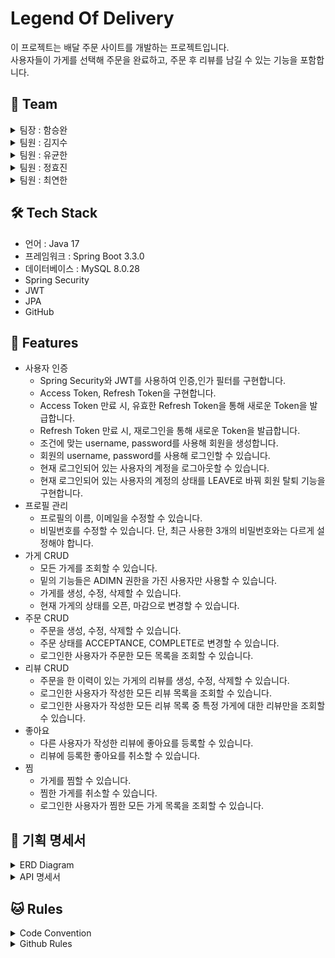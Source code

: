 # Legend Of Delivery

이 프로젝트는 배달 주문 사이트를 개발하는 프로젝트입니다.
</br>
사용자들이 가게를 선택해 주문을 완료하고, 주문 후 리뷰를 남길 수 있는 기능을 포함합니다.

## 👥 Team

<details>
<summary>팀장 : 함승완</summary>
<div markdown="1">
<br>
    
- 관리자(가게) 페이지
</div>
</details>

<details>
<summary>팀원 : 김지수</summary>
<div markdown="1">
<br>
    
- 리뷰 CRUD
</div>
</details>

<details>
<summary>팀원 : 유균한</summary>
<div markdown="1">
<br>  
    
- 사용자 인증, 프로필 관리
</div>
</details>

<details>
<summary>팀원 : 정효진</summary>
<div markdown="1">
<br>
    
- 좋아요, 찜 기능
</div>
</details>

<details>
<summary>팀원 : 최연한</summary>
<div markdown="1">
<br>    
    
- 주문 CRUD
</div>
</details>

## 🛠️ Tech Stack
- 언어 : Java 17
- 프레임워크 : Spring Boot 3.3.0
- 데이터베이스 : MySQL 8.0.28
- Spring Security
- JWT
- JPA
- GitHub

## 🔖 Features
- 사용자 인증
  - Spring Security와 JWT를 사용하여 인증,인가 필터를 구현합니다.
  - Access Token, Refresh Token을 구현합니다.
  - Access Token 만료 시, 유효한 Refresh Token을 통해 새로운 Token을 발급합니다.
  - Refresh Token 만료 시, 재로그인을 통해 새로운 Token을 발급합니다.
  - 조건에 맞는 username, password를 사용해 회원을 생성합니다.
  - 회원의 username, password를 사용해 로그인할 수 있습니다.
  - 현재 로그인되어 있는 사용자의 계정을 로그아웃할 수 있습니다.
  - 현재 로그인되어 있는 사용자의 계정의 상태를 LEAVE로 바꿔 회원 탈퇴 기능을 구현합니다.
- 프로필 관리
  - 프로필의 이름, 이메일을 수정할 수 있습니다.
  - 비밀번호를 수정할 수 있습니다. 단, 최근 사용한 3개의 비밀번호와는 다르게 설정해야 합니다.
- 가게 CRUD
  - 모든 가게를 조회할 수 있습니다. 
  - 밑의 기능들은 ADIMN 권한을 가진 사용자만 사용할 수 있습니다.
  - 가게를 생성, 수정, 삭제할 수 있습니다.
  - 현재 가게의 상태를 오픈, 마감으로 변경할 수 있습니다.
- 주문 CRUD
  - 주문을 생성, 수정, 삭제할 수 있습니다.
  - 주문 상태를 ACCEPTANCE, COMPLETE로 변경할 수 있습니다.
  - 로그인한 사용자가 주문한 모든 목록을 조회할 수 있습니다. 
- 리뷰 CRUD
  - 주문을 한 이력이 있는 가게의 리뷰를 생성, 수정, 삭제할 수 있습니다.
  - 로그인한 사용자가 작성한 모든 리뷰 목록을 조회할 수 있습니다.
  - 로그인한 사용자가 작성한 모든 리뷰 목록 중 특정 가게에 대한 리뷰만을 조회할 수 있습니다. 
- 좋아요
  - 다른 사용자가 작성한 리뷰에 좋아요를 등록할 수 있습니다.
  - 리뷰에 등록한 좋아요를 취소할 수 있습니다.
- 찜
  - 가게를 찜할 수 있습니다.
  - 찜한 가게를 취소할 수 있습니다.
  - 로그인한 사용자가 찜한 모든 가게 목록을 조회할 수 있습니다.

## 📕 기획 명세서
<details>
<summary>ERD Diagram</summary>
<div markdown="1">
<br>
    
![image](https://github.com/ryurbsgks5114/LegendOfDelivery/assets/64136923/f367c2c0-7999-4b3e-8e32-b6f4f893c0fe)
</div>
</details>

<details>
<summary>API 명세서</summary>
<div markdown="1">
<br>
사용자 인증 기능
    
![사용자인증](https://github.com/ryurbsgks5114/LegendOfDelivery/assets/64136923/8246c969-1758-46df-953d-21166923e7ec)
<br>
프로필 관리 기능

![프로필](https://github.com/ryurbsgks5114/LegendOfDelivery/assets/64136923/521b2a1a-6a2f-42d3-988c-3c064a4d471f)
<br>
주문 기능

![주문](https://github.com/ryurbsgks5114/LegendOfDelivery/assets/64136923/b14e5662-2977-4e2e-8902-1c2253c28683)
<br>
리뷰 기능

![리뷰](https://github.com/ryurbsgks5114/LegendOfDelivery/assets/64136923/cd611358-a8e3-4bd2-8b33-7c6f8ae512dd)
<br>
좋아요 & 찜 기능

![좋아요찜](https://github.com/ryurbsgks5114/LegendOfDelivery/assets/64136923/fb47fc47-f943-46bd-9efb-735b6962f840)
<br>
관리자(가게) 기능

![관리자1](https://github.com/ryurbsgks5114/LegendOfDelivery/assets/64136923/8640108a-73fc-4e28-adc2-cd7d3856c960)
![관리자2](https://github.com/ryurbsgks5114/LegendOfDelivery/assets/64136923/671d7298-8ae2-473f-865d-588c36ba030e)
![관리자3](https://github.com/ryurbsgks5114/LegendOfDelivery/assets/64136923/6635ad4b-62c5-4dd0-b3b9-c7372ecebb81)

</div>
</details>

## 🐱 Rules

<details>
<summary>Code Convention</summary>
<div markdown="1">

#### 1️⃣ 도메인형 패키지 구조
이번 프로젝트의 패키지 구조는 도메인형 패키지 구조를 사용합니다.
도메인형 구조는 패키지를 도메인으로 구분하는 방식입니다.
이 구조는 각 도메인이 자신의 책임을 명확히 하고 독립적으로 관리될 수 있도록 돕습니다.
(추가로 이러한 도메인형 패키지 구조 방식은 MSA(마이크로서비스 아키텍처) 방식에 적합한 설계 방식으로 MSA 방식이 궁금하시다면 검색해서 간단하게 확인하거나 스탠다드 실습반 05. MSA와 API 통신 강의를 확인해주세요!)
<br>
##### 도메인형 패키지 구조의 주요 특징
1. domain 패키지
  각 도메인은 domain 패키지 아래에 독립적인 패키지로 구성됩니다.
  예를 들어, domain 패키지는 user, post, comment 등과 같은 패키지로 구성됩니다.
2. domain 패키지 계층 구조
  domain 패키지 내부의 패키지는 필요에 따라 계층형 구조로 나눌 수 있습니다.
  예를 들어, domain.user 패키지는 controller, service, repository, dto, entity 등과 같은 패키지로 구성됩니다.
3. global 패키지
  프로젝트 전반에서 공통으로 사용되는 기능이나 설정 등을 담당하는 패키지입니다.
  예를 들어, global 패키지는 jwt, security, exception, config 등과 같은 패키지로 구성됩니다.
##### 도메인형 패키지 구조 예시
```
src/
├── domain/
│   ├── user/
│   │   ├── controller/
│   │   ├── service/
│   │   ├── repository/
│   │   ├── dto/
│   │   ├── entity/
│   ├── post/
│   │   ├── controller/
│   │   ├── service/
│   │   ├── repository/
│   │   ├── dto/
│   │   ├── entity/
├── global/
│   ├── jwt/
│   ├── security/
│   ├── config/
│   ├── exception/
```
#### 2️⃣ 프로젝트 네이밍 컨벤션
- **변수 및 함수 명명 규칙**:
    - **Camel Case**를 사용: 모든 변수와 함수 이름은 소문자로 시작하고, 이후 단어의 첫 글자는 대문자로 작성합니다.
        - 예: `createBoard`, `userName`, `orderDetails`
    - 함수 이름은 **동사+명사** 형태로 작성하여 기능을 명확히 표현합니다.
        - 예: `createUser`, `getOrderDetails`, `updateBoard`
- **데이터베이스 컬럼명**:
    - **Snake Case**를 사용: 모든 컬럼명은 소문자로 작성하고, 단어는 밑줄(`_`)로 구분합니다.
        - 예: `user_id`, `created_at`, `order_total`
- **DTO (Data Transfer Object)**:
    - **Camel Case**를 사용하고, 명확히 역할을 드러내는 이름을 사용합니다.
        - 예: `UserRequestDto`, `OrderResponseDto`, `ProductUpdateDto`
- **엔티티 클래스 명명**:
    - **Pascal Case**를 사용: 모든 클래스 이름은 각 단어의 첫 글자가 대문자인 형태로 작성합니다.
        - 예: `User`, `Order`, `Product`
    - 엔티티 클래스에는 주로 데이터베이스 테이블과 매핑되는 데이터를 포함합니다.
- **기능 및 엔티티 이름 규칙**:
    - 함수 이름에는 기능 후에 엔티티 이름을 붙여서 작성합니다.
        - 예: `createUser`, `updateOrder`, `deleteProduct`
- **기타 규칙**:
    - **상수**: 상수는 모두 대문자로 작성하고, 단어는 밑줄(`_`)로 구분합니다.
        - 예: `MAX_USERS`, `DEFAULT_TIMEOUT`
    - **주석**: 필요한 경우 명확하고 간결하게 작성합니다. 중요한 로직이나 복잡한 부분에 대한 설명을 추가합니다.
        - 예: `// 사용자 정보를 생성하는 함수`

#### 3️⃣ 환경 변수 설정
환경 변수를 설정하는 이유는 프로젝트에서 데이터베이스 비밀번호, API key, JWT Secret key와 같은 민감한 정보를 노출하지 않기 위해서입니다.

환경 변수를 설정하는 방법은 application-secrets.properties, Intellij 환경 변수 설정, dotenv 라이브러리 & .env 파일 등 여러 가지가 있습니다.

이번 프로젝트에서는 application-secrets.properties를 이용해서 환경 변수를 설정합니다.
그 이유는 다음과 같습니다.

현재 프로젝트 과정에서는 Intellij 환경 변수 설정으로도 충분히 가능하지만, 나중에 AWS EC2 배포와 같은 상황에서는 Intellij를 사용할 수 없어서 미리 연습 겸 application-secrets.properties를 사용합니다.

build.gradle 파일에 dotenv 라이브러리 의존성을 추가하고 .env 파일을 만들어서 환경 변수를 설정할 수도 있지만, 동일하게 환경 변수 파일을 만들어서 관리해야 한다면 Spring Boot 2.4 이후 버전부터 `spring.config.import`를 사용하여 다른 파일을 가져올 수 있는 점을 활용하여 application-secrets.properties 파일을 이용해서 환경 변수를 관리하는 것이 더 낫다고 판단하였습니다.

##### 설정 과정

1. Git 추적 제외
    
    Git 추적을 제외하기 위해서 `.gitignore` 파일에 `application-secrets.properties` 파일을 등록합니다.
    
    ```java
    application-secrets.properties
    ```
    
2. 파일 생성
    
    `resources` 디렉토리 아래에 `application-secrets.properties` 파일을 만듭니다.
    
3. key-value 저장
    
    application-secrets.properties 파일에 key=value 형태로 저장합니다.
    
    ```java
    DB_URL=jdbc:mysql://localhost:3306/yourDatabase
    DB_USERNAME=yourUserName
    DB_PASSWORD=yourPassword
    ```
    
4. application.properties 설정
    
    application.properties 파일에서 application-secrets.properties를 가져오도록 설정합니다.
    
    ```java
    spring.config.import=optional:classpath:application-secrets.properties
    ```
    
5. 환경 변수 사용
    
    이제 application.properties에서 환경 변수를 사용합니다.
    
    ```java
    spring.config.import=optional:classpath:application-secrets.properties
    
    spring.datasource.url=${DB_URL}
    spring.datasource.username=${DB_USERNAME}
    spring.datasource.password=${DB_PASSWORD}
    spring.datasource.driver-class-name=com.mysql.cj.jdbc.Driver
    ```
    
6. 팀원과 공유
    
    application-secrets.properties 파일이 **업데이트**되면 해당 내용을 **Slack**을 통해 팀원들과 공유합니다.
    
</div>
</details>

<details>
<summary>Github Rules</summary>
<div markdown="1">

#### 1️⃣ commit 규칙

|작업 타입| 작업 내용  |
|-------|--------|
|setting|환경 설정|
| add|새로운 파일 추가|
|update|새로운 기능 추가|
|fix|코드 수정|
|refactor|코드 리팩토링|
|del|기능/파일 삭제|

#### 2️⃣ PR 규칙

- Git Fork
- Git Issues 단위로 PR
- PR전에 팀 슬랙 에다가 PR 하겠다 전달.
- PR하기 전 본인이 만든 기능 모두 테스트하고 PR

#### 3️⃣ 코드 리뷰 규칙
‘PR’ 후 ‘merge’ 전에 코드 리뷰를 받고 ‘merge’를 진행합니다.

코드 리뷰 요청은 젭 자리의 시계방향으로 요청합니다.

ex) 승완님 → 연환님 → 균한님 → 효진님 → 지수님 → 승완님 

만약, 코드 리뷰어가  코드 리뷰를 진행하기 어려운 상황이라면, 다음 사람 또는 다른 팀원에게 코드 리뷰를 부탁하거나, 코드 작성자에게 코드 설명을 부탁합니다.

#### 4️⃣ git Issues, Project
##### Issues

‘Issues’는 프로젝트에서 발생하는 모든 것을 추적하고 관리하는 데 사용됩니다.(버그 보고서, 기능 요청, 작업 항목 등)

이번 프로젝트에서는 작업 항목(Task card)이 주 목적이며, 버그 발생 시 ‘Bug Report’ 정도만 작성 예정입니다.

‘Issues’의 ‘Task card’ 단위는 기능 구현을 맡은 본인이 정해서 작성합니다.

‘Task card’는 기능별로 작성하며 해당 기능을 구현하기 위한 세부 내용은 ‘Task card’ 내부에 작성합니다.(이러한 작업은 기능 구현을 위해 어떤 작업을 해야 할지 글로 작성하고 코드를 작성하는 연습을 도와줍니다. 그리고 한 번에 완벽하게 작성할 필요는 없습니다. 큰 틀만 작성하고, 기능 구현을 하면서 추가되는 부분이 있다면 나중에 ‘Task card’에 추가해도 됩니다.)

ex) [Task] 회원가입 기능 구현

- [ ]  회원가입에 필요한 패키지 및 클래스 작성(dto, entity, controller, service, repository)
- [ ]  request dto 유효성 검사
- [ ]  회원가입 유효성 검사(중복 아이디, 탈퇴한 아이디 등)
- [ ]  비밀번호 암호화

##### Milestones

‘Milestones’은 프로젝트의 단계나 목표를 설정할 때 사용됩니다.

보통 마감일을 설정하여 특정한 작업이나 기능 개발 등을 완료하는 것을 목표로 합니다.

‘Milestones’은 ‘Issues’와 결합하여 해당 마일스톤에 관련된 작업을 추적하고 진척 상황을 확인할 수 있습니다.

‘Milestones’ 작성은 마감일을 생각하면서 주제를 묶어서 작성해주세요.(마감일보다 기능 구현 완료가 오래 걸릴 수 있습니다. 마감일은 생각했던 것보다 조금 더 길게 잡으세요.)

ex) 회원가입 및 로그인 기능 구현

ex) JWT 기능 구현

ex) Spring Security 적용

##### Projects

‘Projects’는 ‘Issues’와 ‘Milestones’을 조직화하고 시각화하는 데 사용됩니다.

이번 프로젝트에서는 칸반 보드 형식으로 ‘Projects’를 만들어서 진행할 예정입니다.
</div>
</details>
